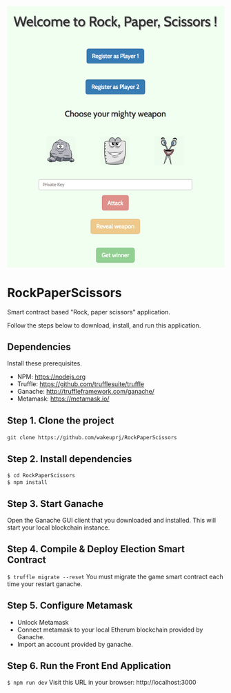 ![Camera movement](/app.png)

# RockPaperScissors
Smart contract based "Rock, paper scissors" application.

Follow the steps below to download, install, and run this application.

## Dependencies
Install these prerequisites.
- NPM: https://nodejs.org
- Truffle: https://github.com/trufflesuite/truffle
- Ganache: http://truffleframework.com/ganache/
- Metamask: https://metamask.io/


## Step 1. Clone the project
`git clone https://github.com/wakeuprj/RockPaperScissors`

## Step 2. Install dependencies
```
$ cd RockPaperScissors
$ npm install
```
## Step 3. Start Ganache
Open the Ganache GUI client that you downloaded and installed. This will start your local blockchain instance.

## Step 4. Compile & Deploy Election Smart Contract
`$ truffle migrate --reset`
You must migrate the game smart contract each time your restart ganache.

## Step 5. Configure Metamask
- Unlock Metamask
- Connect metamask to your local Etherum blockchain provided by Ganache.
- Import an account provided by ganache.

## Step 6. Run the Front End Application
`$ npm run dev`
Visit this URL in your browser: http://localhost:3000
